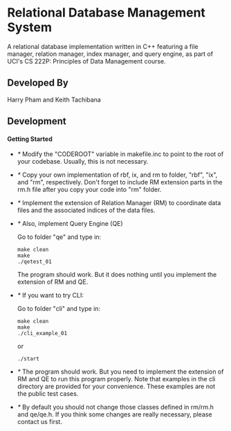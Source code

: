 # Relational Database Management System
A relational database implementation written in C++ featuring a file manager, relation manager, index manager, and query engine, as part of UCI's CS 222P: Principles of Data Management course.
## Developed By
Harry Pham and Keith Tachibana
## Development
#### Getting Started
- _*_ Modify the "CODEROOT" variable in makefile.inc to point to the root of your codebase. Usually, this is not necessary.

- _*_ Copy your own implementation of rbf, ix, and rm to folder, "rbf", "ix", and "rm", respectively.
  Don't forget to include RM extension parts in the rm.h file after you copy your code into "rm" folder.
  
- _*_ Implement the extension of Relation Manager (RM) to coordinate data files and the associated indices of the data files.

- _*_ Also, implement Query Engine (QE)

   Go to folder "qe" and type in:
    ```shell
    make clean
    make
    ./qetest_01
    ```
   The program should work. But it does nothing until you implement the extension of RM and QE.

- _*_ If you want to try CLI:

   Go to folder "cli" and type in:
   ```shell
   make clean
   make
   ./cli_example_01
   ```
   or
   ```shell
   ./start
   ```
- _*_ The program should work. But you need to implement the extension of RM and QE to run this program properly. Note that examples in the cli directory are provided for your convenience. These examples are not the public test cases.

- _*_ By default you should not change those classes defined in rm/rm.h and qe/qe.h. If you think some changes are really necessary, please contact us first.
